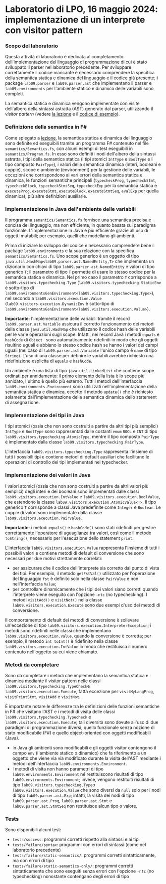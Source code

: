 # Laboratorio di LPO, 16 maggio 2024: implementazione di un interprete con visitor pattern

### Scopo del laboratorio
Questa attività di laboratorio è dedicata al completamento dell'implementazione del linguaggio di programmazione di cui è stato sviluppato il parser nel laboratorio precedente. Per sviluppare correttamente il codice mancante è necessario comprendere la specifica della semantica statica e dinamica del linguaggio e il codice già presente; i package `lab09.parser` e `lab09.parser.ast` che implementano il parser e
`lab09.environments` per  l'ambiente statico e dinamico delle variabili sono completi.

La semantica statica e dinamica vengono implementate con visite dell'albero della sintassi astratta (AST) generato dal parser, utilizzando il
*visitor pattern* (vedere [la lezione](https://2023.aulaweb.unige.it/mod/resource/view.php?id=141696) e il [codice di esempio](https://2023.aulaweb.unige.it/mod/folder/view.php?id=142941)).

### Definizione della semantica in F#
Come spiegato a [lezione](https://2023.aulaweb.unige.it/mod/resource/view.php?id=140421), la semantica statica e dinamica del linguaggio sono
definite ed eseguibili tramite un programma F# contenuto nel file `semantics/Semantics.fs`, con alcuni esempi di test eseguibili in `semantics/Program.fs`. 
In esso sono definiti i nodi dell'albero della sintassi astratta, i tipi della semantica statica (i tipi atomici `IntType` e `BoolType` e il tipo composto `PairType`), i valori della semantica dinamica (interi, booleani e coppie), scope e ambiente (environment) per la gestione delle variabili, le eccezioni che corrispondono ai vari errori della semantica statica e dinamica, le funzioni semantiche principali  (`typecheckProg`, `typecheckStmt`, `typecheckBlock`, `typecheckStmtSeq`, `typecheckExp` per la semantica statica e `executeProg`, `executeStmt`, `executeBlock`, `executeStmtSeq`, `evalExp` per quella dinamica), più altre definizioni ausiliarie.

### Implementazione in Java dell'ambiente delle variabili 
Il programma `semantics/Semantics.fs` fornisce una semantica precisa	e concisa del linguaggio, ma non efficiente, in quanto basata sul
paradigma funzionale. L'implementazione in Java è più efficiente grazie all'uso di oggetti mutabili; per esempio, quelli che modellano gli ambienti.

Prima di iniziare lo sviluppo del codice  è necessario comprendere bene il package `lab09.environments` e la sua relazione con la specifica `semantics/Semantics.fs`. 
Uno scope generico è un oggetto di tipo `java.util.HashMap<lab09.parser.ast.NamedEntity,T>` che implementa un dizionario con chiavi di tipo `lab09.parser.ast.NamedEntity` e valori di tipo generico `T`; il parametro di tipo `T` permette di usare lo stesso codice per la semantica statica e dinamica. Nel primo caso il parametro `T` corrisponde a `lab09.visitors.typechecking.Type` (`lab09.visitors.typechecking.StaticEnv` è sotto-tipo di `lab09.environmentsGenEnvironment<lab09.visitors.typechecking.Type>`), nel secondo a `lab09.visitors.execution.Value` (`lab09.visitors.execution.DynamicEnv` è sotto-tipo di `lab09.environmentsGenEnvironment<lab09.visitors.execution.Value>`). 

**Importante**: l'implementazione delle variabili tramite il record `lab09.parser.ast.Variable` assicura il corretto funzionamento dei metodi della classe `java.util.HashMap` che utilizzano il codice hash delle variabili per le varie operazioni sugli scope.
Infatti, nei record Java i metodi `equals` e `hashCode` di `Object ` sono automaticamente ridefiniti in modo che gli oggetti risultino uguali e abbiano lo stesso codice hash se hanno i valori dei campi uguali (nel caso di `lab09.parser.ast.Variable`
l'unico campo è `name` di tipo `String`). L'uso di una classe per definire le variabili avrebbe richiesto una ridefinizione esplicita
di `equals` e `hashCode`.

Un ambiente è una lista di tipo `java.util.LinkedList` che contiene scope ordinati per annidamento: il primo elemento della lista è lo scope più annidato, l'ultimo è quello più esterno. Tutti i metodi dell'interfaccia `lab09.environments.Environment` sono utilizzati nell'implementazione della semantica statica e dinamica, eccetto il metodo `update()` che è richiesto solamente dall'implementazione della semantica dinamica dello statement di assegnazione.

### Implementazione dei tipi in Java
I tipi atomici (ossia che non sono costruiti a partire da altri tipi più semplici) `IntType` e `BoolType` sono rappresentati dalle costanti `enum`  `BOOL` e `INT`   di tipo `lab09.visitors.typechecking.AtomicType`, mentre il tipo composto `PairType` è implementato dalla classe `lab09.visitors.typechecking.PairType`.

L'interfaccia `lab09.visitors.typechecking.Type` rappresenta l'insieme di tutti i possibili tipi e contiene metodi di default ausiliari che facilitano le operazioni di controllo dei tipi implementati nel typechecker.

### Implementazione dei valori in Java
I valori atomici (ossia che non sono costruiti a partire da altri valori più semplici) degli interi e dei booleani sono implementati dalle classi `lab09.visitors.execution.IntValue` e `lab09.visitors.execution.BoolValue`, che estendono la classe `lab09.visitors.execution.AtomicValue<T>`. Il tipo generico `T` corrisponde a classi Java predefinite 
come `Integer` e `Boolean`. Le coppie di valori sono implementate dalla classe `lab09.visitors.execution.PairValue`.

**Importante**: i metodi `equals()` e `hashCode()` sono stati ridefiniti per gestire correttamente l'operatore di uguaglianza tra valori, così come il metodo `toString()`, necessario per l'esecuzione dello statement `print`. 

L'interfaccia `lab09.visitors.execution.Value` rappresenta l'insieme di tutti i possibili valori e contiene metodi di default di conversione
che sono necessari per due motivi strettamente correlati:
- per assicurare che il codice dell'interprete sia corretto dal punto di vista dei tipi. Per esempio, il metodo `getFstVal()` utilizzato per l'operazione del linguaggio `fst` è definito solo nella classe `PairValue` e non nell'interfaccia `Value`;
- per controllare dinamicamente che i tipi dei valori siano corretti quando l'interprete viene eseguito con l'opzione `-ntc` (no typechecking).
I metodi `visitAdd()` e `visitNot()` nella classe `lab09.visitors.execution.Execute` sono due esempi d'uso dei metodi di conversione.

Il comportamento di default dei metodi di conversione è sollevare un'eccezione di tipo `lab09.visitors.execution.InterpreterException`; i metodi sono ridefiniti nelle classi che implementano `lab09.visitors.execution.Value`, quando la conversione è corretta; per esempio, il metodo `int toInt()` è ridefinito nella classe `lab09.visitors.execution.IntValue` in modo che restituisca il numero contenuto nell'oggetto su cui viene chiamato.

### Metodi da completare
Sono da completare i metodi che implementano la semantica statica e dinamica mediante il visitor pattern nelle classi
`lab09.visitors.typechecking.TypeCheck`e `lab09.visitors.execution.Execute`, fatta eccezione per `visitMyLangProg`,
`visitPrintStmt`, `visitAdd` e `visitNot`.


È importante notare le differenze tra le definizioni delle funzioni semantiche in F# che visitano l'AST e i metodi di visita delle
classi `lab09.visitors.typechecking.Typecheck` e `lab09.visitors.execution.Execute`; tali diversità sono dovute all'uso di due paradigmi di programmazione diversi, quello funzionale senza nozione di stato modificabile (F#) e quello object-oriented con oggetti modificabili (Java).

* In Java gli ambienti sono modificabili e gli oggetti visitor contengono il campo `env` (l'ambiente statico o dinamico) che fa riferimento a un oggetto che viene via via modificato durante la visita dell'AST mediante i metodi dell'interfaccia `lab09.environments.Environment`.
* I metodi di visita non hanno parametri di tipo `lab09.environments.Environment` né restituiscono risultati di tipo `lab09.environments.Environment`; invece, vengono restituiti risultati di tipo `lab09.visitors.typechecking.Type`o `lab09.visitors.execution.Value`  che sono diversi da `null` solo per i nodi di tipo `lab09.parser.ast.Exp`; infatti, la visita dei nodi di tipo `lab09.parser.ast.Prog`, `lab09.parser.ast.Stmt` e `lab09.parser.ast.StmtSeq` non restituisce alcun tipo o valore.


### Tests
Sono disponibili alcuni test:
- `tests/success`: programmi corretti rispetto alla sintassi e ai tipi
- `tests/failure/syntax`: programmi con errori di sintassi (come nel laboratorio precedente)
- `tests/failure/static-semantics/`: programmi corretti sintatticamente, ma con errori di tipo
- `tests/failure/static-semantics-only/`: programmi corretti sintatticamente che sono eseguiti senza errori con l'opzione `-ntc` (no typechecking) nonostante contengano degli errori di tipo
